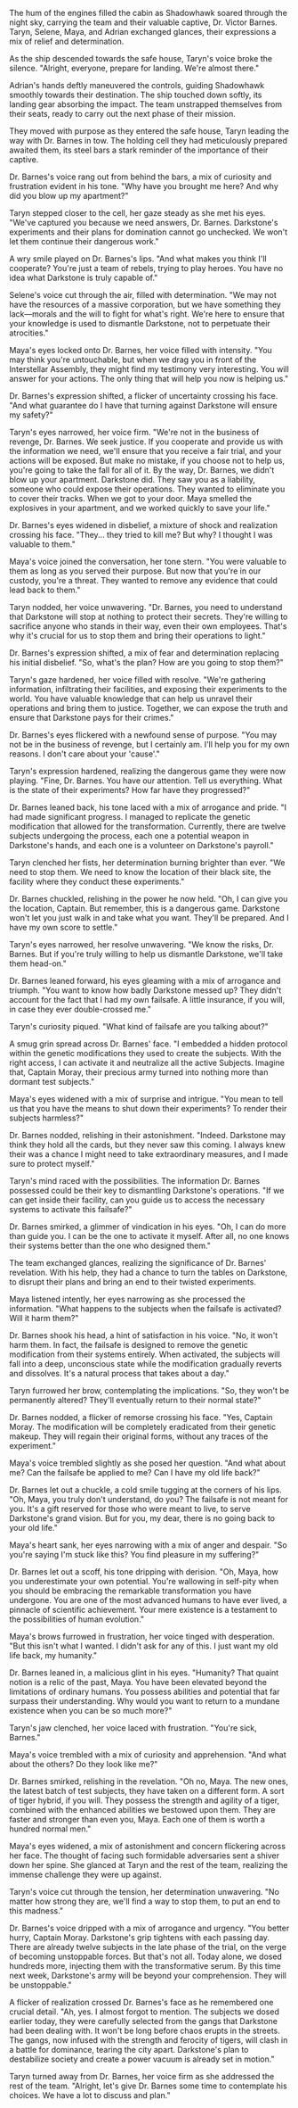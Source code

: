 The hum of the engines filled the cabin as Shadowhawk soared through the night sky, carrying the team and their valuable captive, Dr. Victor Barnes. Taryn, Selene, Maya, and Adrian exchanged glances, their expressions a mix of relief and determination.

As the ship descended towards the safe house, Taryn's voice broke the silence. "Alright, everyone, prepare for landing. We're almost there."

Adrian's hands deftly maneuvered the controls, guiding Shadowhawk smoothly towards their destination. The ship touched down softly, its landing gear absorbing the impact. The team unstrapped themselves from their seats, ready to carry out the next phase of their mission.

They moved with purpose as they entered the safe house, Taryn leading the way with Dr. Barnes in tow. The holding cell they had meticulously prepared awaited them, its steel bars a stark reminder of the importance of their captive.

Dr. Barnes's voice rang out from behind the bars, a mix of curiosity and frustration evident in his tone. "Why have you brought me here? And why did you blow up my apartment?"

Taryn stepped closer to the cell, her gaze steady as she met his eyes. "We've captured you because we need answers, Dr. Barnes. Darkstone's experiments and their plans for domination cannot go unchecked. We won't let them continue their dangerous work."

A wry smile played on Dr. Barnes's lips. "And what makes you think I'll cooperate? You're just a team of rebels, trying to play heroes. You have no idea what Darkstone is truly capable of."

Selene's voice cut through the air, filled with determination. "We may not have the resources of a massive corporation, but we have something they lack—morals and the will to fight for what's right. We're here to ensure that your knowledge is used to dismantle Darkstone, not to perpetuate their atrocities."

Maya's eyes locked onto Dr. Barnes, her voice filled with intensity. "You may think you're untouchable, but when we drag you in front of the Interstellar Assembly, they might find my testimony very interesting. You will answer for your actions. The only thing that will help you now is helping us."

Dr. Barnes's expression shifted, a flicker of uncertainty crossing his face. "And what guarantee do I have that turning against Darkstone will ensure my safety?"

Taryn's eyes narrowed, her voice firm. "We're not in the business of revenge, Dr. Barnes. We seek justice. If you cooperate and provide us with the information we need, we'll ensure that you receive a fair trial, and your actions will be exposed. But make no mistake, if you choose not to help us, you're going to take the fall for all of it. By the way, Dr. Barnes, we didn't blow up your apartment. Darkstone did. They saw you as a liability, someone who could expose their operations. They wanted to eliminate you to cover their tracks. When we got to your door. Maya smelled the explosives in your apartment, and we worked quickly to save your life."

Dr. Barnes's eyes widened in disbelief, a mixture of shock and realization crossing his face. "They... they tried to kill me? But why? I thought I was valuable to them."

Maya's voice joined the conversation, her tone stern. "You were valuable to them as long as you served their purpose. But now that you're in our custody, you're a threat. They wanted to remove any evidence that could lead back to them."

Taryn nodded, her voice unwavering. "Dr. Barnes, you need to understand that Darkstone will stop at nothing to protect their secrets. They're willing to sacrifice anyone who stands in their way, even their own employees. That's why it's crucial for us to stop them and bring their operations to light."

Dr. Barnes's expression shifted, a mix of fear and determination replacing his initial disbelief. "So, what's the plan? How are you going to stop them?"

Taryn's gaze hardened, her voice filled with resolve. "We're gathering information, infiltrating their facilities, and exposing their experiments to the world. You have valuable knowledge that can help us unravel their operations and bring them to justice. Together, we can expose the truth and ensure that Darkstone pays for their crimes."

Dr. Barnes's eyes flickered with a newfound sense of purpose. "You may not be in the business of revenge, but I certainly am. I'll help you for my own reasons. I don't care about your 'cause'."

Taryn's expression hardened, realizing the dangerous game they were now playing. "Fine, Dr. Barnes. You have our attention. Tell us everything. What is the state of their experiments? How far have they progressed?"

Dr. Barnes leaned back, his tone laced with a mix of arrogance and pride. "I had made significant progress. I managed to replicate the genetic modification that allowed for the transformation. Currently, there are twelve subjects undergoing the process, each one a potential weapon in Darkstone's hands, and each one is a volunteer on Darkstone's payroll."

Taryn clenched her fists, her determination burning brighter than ever. "We need to stop them. We need to know the location of their black site, the facility where they conduct these experiments."

Dr. Barnes chuckled, relishing in the power he now held. "Oh, I can give you the location, Captain. But remember, this is a dangerous game. Darkstone won't let you just walk in and take what you want. They'll be prepared. And I have my own score to settle."

Taryn's eyes narrowed, her resolve unwavering. "We know the risks, Dr. Barnes. But if you're truly willing to help us dismantle Darkstone, we'll take them head-on."

Dr. Barnes leaned forward, his eyes gleaming with a mix of arrogance and triumph. "You want to know how badly Darkstone messed up? They didn't account for the fact that I had my own failsafe. A little insurance, if you will, in case they ever double-crossed me."

Taryn's curiosity piqued. "What kind of failsafe are you talking about?"

A smug grin spread across Dr. Barnes' face. "I embedded a hidden protocol within the genetic modifications they used to create the subjects. With the right access, I can activate it and neutralize all the active Subjects. Imagine that, Captain Moray, their precious army turned into nothing more than dormant test subjects."

Maya's eyes widened with a mix of surprise and intrigue. "You mean to tell us that you have the means to shut down their experiments? To render their subjects harmless?"

Dr. Barnes nodded, relishing in their astonishment. "Indeed. Darkstone may think they hold all the cards, but they never saw this coming. I always knew their was a chance I might need to take extraordinary measures, and I made sure to protect myself."

Taryn's mind raced with the possibilities. The information Dr. Barnes possessed could be their key to dismantling Darkstone's operations. "If we can get inside their facility, can you guide us to access the necessary systems to activate this failsafe?"

Dr. Barnes smirked, a glimmer of vindication in his eyes. "Oh, I can do more than guide you. I can be the one to activate it myself. After all, no one knows their systems better than the one who designed them."

The team exchanged glances, realizing the significance of Dr. Barnes' revelation. With his help, they had a chance to turn the tables on Darkstone, to disrupt their plans and bring an end to their twisted experiments.

Maya listened intently, her eyes narrowing as she processed the information. "What happens to the subjects when the failsafe is activated? Will it harm them?"

Dr. Barnes shook his head, a hint of satisfaction in his voice. "No, it won't harm them. In fact, the failsafe is designed to remove the genetic modification from their systems entirely. When activated, the subjects will fall into a deep, unconscious state while the modification gradually reverts and dissolves. It's a natural process that takes about a day."

Taryn furrowed her brow, contemplating the implications. "So, they won't be permanently altered? They'll eventually return to their normal state?"

Dr. Barnes nodded, a flicker of remorse crossing his face. "Yes, Captain Moray. The modification will be completely eradicated from their genetic makeup. They will regain their original forms, without any traces of the experiment."

Maya's voice trembled slightly as she posed her question. "And what about me? Can the failsafe be applied to me? Can I have my old life back?"

Dr. Barnes let out a chuckle, a cold smile tugging at the corners of his lips. "Oh, Maya, you truly don't understand, do you? The failsafe is not meant for you. It's a gift reserved for those who were meant to live, to serve Darkstone's grand vision. But for you, my dear, there is no going back to your old life."

Maya's heart sank, her eyes narrowing with a mix of anger and despair. "So you're saying I'm stuck like this? You find pleasure in my suffering?"

Dr. Barnes let out a scoff, his tone dripping with derision. "Oh, Maya, how you underestimate your own potential. You're wallowing in self-pity when you should be embracing the remarkable transformation you have undergone. You are one of the most advanced humans to have ever lived, a pinnacle of scientific achievement. Your mere existence is a testament to the possibilities of human evolution."

Maya's brows furrowed in frustration, her voice tinged with desperation. "But this isn't what I wanted. I didn't ask for any of this. I just want my old life back, my humanity."

Dr. Barnes leaned in, a malicious glint in his eyes. "Humanity? That quaint notion is a relic of the past, Maya. You have been elevated beyond the limitations of ordinary humans. You possess abilities and potential that far surpass their understanding. Why would you want to return to a mundane existence when you can be so much more?"

Taryn's jaw clenched, her voice laced with frustration. "You're sick, Barnes."

Maya's voice trembled with a mix of curiosity and apprehension. "And what about the others? Do they look like me?"

Dr. Barnes smirked, relishing in the revelation. "Oh no, Maya. The new ones, the latest batch of test subjects, they have taken on a different form. A sort of tiger hybrid, if you will. They possess the strength and agility of a tiger, combined with the enhanced abilities we bestowed upon them. They are faster and stronger than even you, Maya. Each one of them is worth a hundred normal men."

Maya's eyes widened, a mix of astonishment and concern flickering across her face. The thought of facing such formidable adversaries sent a shiver down her spine. She glanced at Taryn and the rest of the team, realizing the immense challenge they were up against.

Taryn's voice cut through the tension, her determination unwavering. "No matter how strong they are, we'll find a way to stop them, to put an end to this madness."

Dr. Barnes's voice dripped with a mix of arrogance and urgency. "You better hurry, Captain Moray. Darkstone's grip tightens with each passing day. There are already twelve subjects in the late phase of the trial, on the verge of becoming unstoppable forces. But that's not all. Today alone, we dosed hundreds more, injecting them with the transformative serum. By this time next week, Darkstone's army will be beyond your comprehension. They will be unstoppable."

A flicker of realization crossed Dr. Barnes's face as he remembered one crucial detail. "Ah, yes. I almost forgot to mention. The subjects we dosed earlier today, they were carefully selected from the gangs that Darkstone had been dealing with. It won't be long before chaos erupts in the streets. The gangs, now infused with the strength and ferocity of tigers, will clash in a battle for dominance, tearing the city apart. Darkstone's plan to destabilize society and create a power vacuum is already set in motion."

Taryn turned away from Dr. Barnes, her voice firm as she addressed the rest of the team. "Alright, let's give Dr. Barnes some time to contemplate his choices. We have a lot to discuss and plan."
